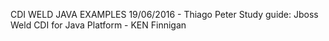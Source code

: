 CDI WELD JAVA EXAMPLES
19/06/2016 - Thiago Peter
Study guide: Jboss Weld CDI for Java Platform - KEN Finnigan